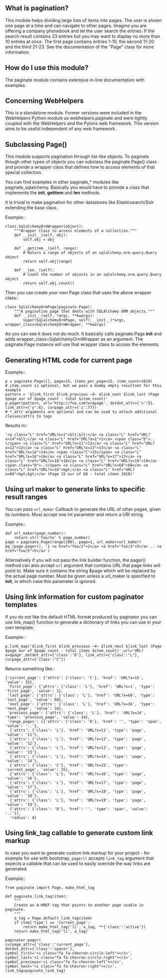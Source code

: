 What is pagination?
---------------------
This module helps dividing large lists of items into pages. The user is shown one page at a time and
can navigate to other pages. Imagine you are offering a company phonebook and let the user search
the entries. If the search result contains 23 entries but you may want to display no more than 10
entries at once. The first page contains entries 1-10, the second 11-20 and the third 21-23. See the
documentation of the "Page" class for more information. 

How do I use this module?
---------------------------
The paginate module contains extensive in-line documentation with examples.

Concerning WebHelpers
-----------------------
This is a standalone module. Former versions were included in the WebHelpers Python module as
webhelpers.paginate and were tightly coupled with the WebHelpers and the Pylons web framework. This
version aims to be useful independent of any web framework.

Subclassing Page()
------------------
This module supports pagination through list-like objects. To paginate though other types of objects
you can subclass the paginate.Page() class and provide a wrapper class that defines how to access
elements of that special collection.

You can find examples in other paginate_* modules like paginate_sqlalchemy. Basically you would have
to provide a class that implements the __init__, __getitem__ and __len__ methods.

It is trivial to make pagination for other datastores like Elasticsearch/Solr extending the base class.

Example::

    class SqlalchemyOrmWrapper(object):
        """Wrapper class to access elements of a collection."""
        def __init__(self, obj):
            self.obj = obj

        def __getitem__(self, range):
            # Return a range of objects of an sqlalchemy.orm.query.Query object
            return self.obj[range]

        def __len__(self):
            # Count the number of objects in an sqlalchemy.orm.query.Query object
            return self.obj.count()

Then you can create your own Page class that uses the above wrapper class::

    class SqlalchemyOrmPage(paginate.Page):
        """A pagination page that deals with SQLAlchemy ORM objects."""
        def __init__(self, *args, **kwargs):
            super(SqlalchemyOrmPage, self).__init__(*args, wrapper_class=SqlalchemyOrmWrapper, **kwargs)
    
As you can see it does not do much. It basically calls paginate.Page.__init__ and adds
wrapper_class=SqlalchemyOrmWrapper as an argument. The paginate.Page instance will use that wrapper
class to access the elements.


Generating HTML code for current page
-------------------------------------

Example::

    p = paginate.Page([], page=15, items_per_page=15, item_count=1010)
    # item_count is optional, but we pass a dummy empty resultset for this example
    pattern = '$link_first $link_previous ~4~ $link_next $link_last (Page $page our of $page_count - total $item_count)'
    p.pager(pattern, url='http://foo.com?x=$page', dotdot_attr={'x':5}, link_attr={'y':6}, curpage_attr={'z':77})
    # *_attr arguments are optional and can be used to attach additional classes/attrs to tags


Results in::

    '<a class="L" href="URL?x=1">&lt;&lt;</a> <a class="L" href="URL?x=14">&lt;</a> <a class="L" href="URL?x=1">1</a> <span class="D">..</span> <a class="L" href="URL?x=11">11</a> <a class="L" href="URL?x=12">12</a> <a class="L" href="URL?x=13">13</a> <a class="L" href="URL?x=14">14</a> <span class="C">15</span> <a class="L" href="URL?x=16">16</a> <a class="L" href="URL?x=17">17</a> <a class="L" href="URL?x=18">18</a> <a class="L" href="URL?x=19">19</a> <span class="D">..</span> <a class="L" href="URL?x=68">68</a> <a class="L" href="URL?x=16">&gt;</a> <a class="L" href="URL?x=68">&gt;&gt;</a> (Page 15 our of 68 - total items 1010)'

Using url maker to generate links to specific result ranges
-----------------------------------------------------------

You can pass `url_maker` Callback to generate the URL of other pages, given its numbers.
Must accept one int parameter and return a URI string.

Example::

    def url_maker(page_number):
        return str('foo/%s' % page_number)
    page = paginate.Page(range(100), page=1, url_maker=url_maker)
    eq_(page.pager(), '1 <a href="foo/2">2</a> <a href="foo/3">3</a> .. <a href="foo/5">5</a>')



Alternatively if you will not pass the link builder function, the pager() method can also accept `url` argument that contains URL that page links will point to.
Make sure it contains the string $page which will be replaced by the actual page number.
Must be given unless a url_maker is specified to __init__, in which case this parameter is ignored.

Using link information for custom paginator templates
-----------------------------------------------------

If you do not like the default HTML format produced by paginator you can use link_map() function to generate
a dictionary of links you can use in your own template.

Example::

    p.link_map('$link_first $link_previous ~4~ $link_next $link_last (Page $page our of $page_count - total items $item_count)',url='URL?x=$page',dotdot_attr={'class':'D'}, link_attr={'class':"L"}, curpage_attr={'class':"C"})

Returns something like::

    {'current_page': {'attrs': {'class': 'C'}, 'href': 'URL?x=15', 'value': 15},
     'first_page': {'attrs': {'class': 'L'}, 'href': 'URL?x=1', 'type': 'first_page', 'value': 1},
     'last_page': {'attrs': {'class': 'L'}, 'href': 'URL?x=68', 'type': 'last_page', 'value': 68},
     'next_page': {'attrs': {'class': 'L'}, 'href': 'URL?x=16', 'type': 'next_page', 'value': 16},
     'previous_page': {'attrs': {'class': 'L'}, 'href': 'URL?x=14', 'type': 'previous_page', 'value': 14},
     'range_pages': [{'attrs': {'class': 'D'}, 'href': '', 'type': 'span', 'value': '..'},
      {'attrs': {'class': 'L'}, 'href': 'URL?x=11', 'type': 'page', 'value': '11'},
      {'attrs': {'class': 'L'}, 'href': 'URL?x=12', 'type': 'page', 'value': '12'},
      {'attrs': {'class': 'L'}, 'href': 'URL?x=13', 'type': 'page', 'value': '13'},
      {'attrs': {'class': 'L'}, 'href': 'URL?x=14', 'type': 'page', 'value': '14'},
      {'attrs': {'class': 'C'}, 'href': 'URL?x=15', 'type': 'current_page', 'value': 15},
      {'attrs': {'class': 'L'}, 'href': 'URL?x=16', 'type': 'page', 'value': '16'},
      {'attrs': {'class': 'L'}, 'href': 'URL?x=17', 'type': 'page', 'value': '17'},
      {'attrs': {'class': 'L'}, 'href': 'URL?x=18', 'type': 'page', 'value': '18'},
      {'attrs': {'class': 'L'}, 'href': 'URL?x=19', 'type': 'page', 'value': '19'},
      {'attrs': {'class': 'D'}, 'href': '', 'type': 'span', 'value': '..'}],
      'radius': 4}


Using link_tag callable to generate custom link markup
------------------------------------------------------

In case you want to generate custom link markup for your project - for example for use with bootstrap,
`pager()` accepts `link_tag` argument that expects a callable that can be used to easily override the way links are
generated.


Example::

    from paginate import Page, make_html_tag

    def paginate_link_tag(item):
        """
        Create an A-HREF tag that points to another page usable in paginate.
        """
        a_tag = Page.default_link_tag(item)
        if item['type'] == 'current_page':
            return make_html_tag('li', a_tag, **{'class':'active'})
        return make_html_tag('li', a_tag)

    paginator.pager(
    curpage_attr={'class':'current_page'},
    dotdot_attr={'class':'spacer'},
    symbol_first='<i class="fa fa-chevron-circle-left"></i>',
    symbol_last='<i class="fa fa-chevron-circle-right"></i>',
    symbol_previous='<i class="fa fa-chevron-left"></i>',
    symbol_next='<i class="fa fa-chevron-right"></i>',
    link_tag=paginate_link_tag)

